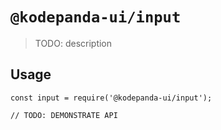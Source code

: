 # `@kodepanda-ui/input`

> TODO: description

## Usage

```
const input = require('@kodepanda-ui/input');

// TODO: DEMONSTRATE API
```
